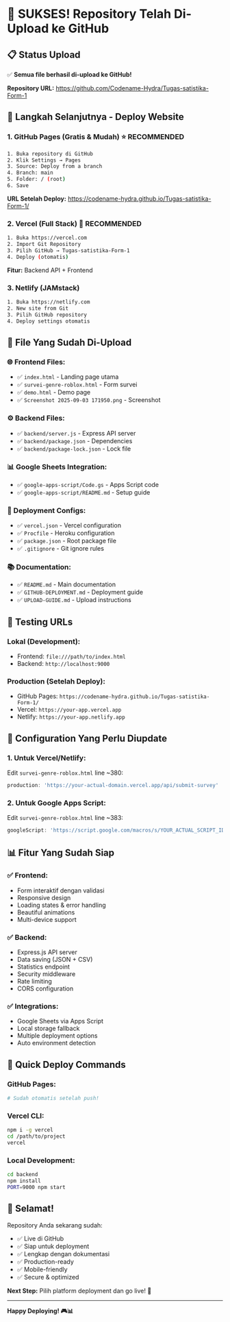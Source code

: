 # 🎉 SUKSES! Repository Telah Di-Upload ke GitHub

## 📋 Status Upload
✅ **Semua file berhasil di-upload ke GitHub!**

**Repository URL:** https://github.com/Codename-Hydra/Tugas-satistika-Form-1

## 🚀 Langkah Selanjutnya - Deploy Website

### 1. GitHub Pages (Gratis & Mudah) ⭐ RECOMMENDED
```bash
1. Buka repository di GitHub
2. Klik Settings → Pages
3. Source: Deploy from a branch
4. Branch: main
5. Folder: / (root)
6. Save
```

**URL Setelah Deploy:** https://codename-hydra.github.io/Tugas-satistika-Form-1/

### 2. Vercel (Full Stack) 🚀 RECOMMENDED
```bash
1. Buka https://vercel.com
2. Import Git Repository
3. Pilih GitHub → Tugas-satistika-Form-1
4. Deploy (otomatis)
```

**Fitur:** Backend API + Frontend

### 3. Netlify (JAMstack)
```bash
1. Buka https://netlify.com
2. New site from Git
3. Pilih GitHub repository
4. Deploy settings otomatis
```

## 📁 File Yang Sudah Di-Upload

### 🌐 Frontend Files:
- ✅ `index.html` - Landing page utama
- ✅ `survei-genre-roblox.html` - Form survei
- ✅ `demo.html` - Demo page
- ✅ `Screenshot 2025-09-03 171950.png` - Screenshot

### ⚙️ Backend Files:
- ✅ `backend/server.js` - Express API server
- ✅ `backend/package.json` - Dependencies
- ✅ `backend/package-lock.json` - Lock file

### 📊 Google Sheets Integration:
- ✅ `google-apps-script/Code.gs` - Apps Script code
- ✅ `google-apps-script/README.md` - Setup guide

### 🔧 Deployment Configs:
- ✅ `vercel.json` - Vercel configuration
- ✅ `Procfile` - Heroku configuration
- ✅ `package.json` - Root package file
- ✅ `.gitignore` - Git ignore rules

### 📚 Documentation:
- ✅ `README.md` - Main documentation
- ✅ `GITHUB-DEPLOYMENT.md` - Deployment guide
- ✅ `UPLOAD-GUIDE.md` - Upload instructions

## 🎯 Testing URLs

### Lokal (Development):
- Frontend: `file:///path/to/index.html`
- Backend: `http://localhost:9000`

### Production (Setelah Deploy):
- GitHub Pages: `https://codename-hydra.github.io/Tugas-satistika-Form-1/`
- Vercel: `https://your-app.vercel.app`
- Netlify: `https://your-app.netlify.app`

## 🔧 Configuration Yang Perlu Diupdate

### 1. Untuk Vercel/Netlify:
Edit `survei-genre-roblox.html` line ~380:
```javascript
production: 'https://your-actual-domain.vercel.app/api/submit-survey'
```

### 2. Untuk Google Apps Script:
Edit `survei-genre-roblox.html` line ~383:
```javascript
googleScript: 'https://script.google.com/macros/s/YOUR_ACTUAL_SCRIPT_ID/exec'
```

## 📊 Fitur Yang Sudah Siap

### ✅ Frontend:
- Form interaktif dengan validasi
- Responsive design
- Loading states & error handling
- Beautiful animations
- Multi-device support

### ✅ Backend:
- Express.js API server
- Data saving (JSON + CSV)
- Statistics endpoint
- Security middleware
- Rate limiting
- CORS configuration

### ✅ Integrations:
- Google Sheets via Apps Script
- Local storage fallback
- Multiple deployment options
- Auto environment detection

## 🚀 Quick Deploy Commands

### GitHub Pages:
```bash
# Sudah otomatis setelah push!
```

### Vercel CLI:
```bash
npm i -g vercel
cd /path/to/project
vercel
```

### Local Development:
```bash
cd backend
npm install
PORT=9000 npm start
```

## 🎉 Selamat!

Repository Anda sekarang sudah:
- ✅ Live di GitHub
- ✅ Siap untuk deployment
- ✅ Lengkap dengan dokumentasi
- ✅ Production-ready
- ✅ Mobile-friendly
- ✅ Secure & optimized

**Next Step:** Pilih platform deployment dan go live! 🚀

---

**Happy Deploying! 🎮📊**
